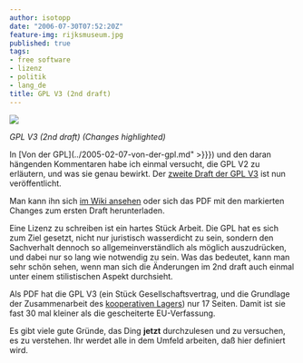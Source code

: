 ```yaml
---
author: isotopp
date: "2006-07-30T07:52:20Z"
feature-img: rijksmuseum.jpg
published: true
tags:
- free software
- lizenz
- politik
- lang_de
title: GPL V3 (2nd draft)
---
```

[![](https://blog.koehntopp.info/uploads/gpl3-dd1to2-markup.png)](https://blog.koehntopp.info/uploads/gpl3-dd1to2-markup.pdf)

*GPL V3 (2nd draft) (Changes highlighted)*

In
[Von der GPL](../2005-02-07-von-der-gpl.md" >}}})
und den daran hängenden Kommentaren habe ich einmal versucht, die GPL V2 zu erläutern, und was sie genau bewirkt.
Der
[zweite Draft der GPL V3](http://trends.newsforge.com/article.pl?sid=06/07/28/0124234) ist nun veröffentlicht.

Man kann ihn sich
[im Wiki ansehen](http://gplv3.fsf.org/gpl-draft-2006-07-27.html)
oder sich das PDF mit den markierten Changes zum ersten Draft herunterladen.

Eine Lizenz zu schreiben ist ein hartes Stück Arbeit.
Die GPL hat es sich zum Ziel gesetzt, nicht nur juristisch wasserdicht zu sein, sondern den Sachverhalt dennoch so allgemeinverständlich als möglich auszudrücken, und dabei nur so lang wie notwendig zu sein.
Was das bedeutet, kann man sehr schön sehen, wenn man sich die Änderungen im 2nd draft auch einmal unter einem stilistischen Aspekt durchsieht.

Als PDF hat die GPL V3 (ein Stück Gesellschaftsvertrag, und die Grundlage der Zusammenarbeit des
[kooperativen Lagers](../2005-01-05-ein-paar-ideologische-steine-ins-rollen-bringen)) nur 17 Seiten.
Damit ist sie fast 30 mal kleiner als die
gescheiterte EU-Verfassung.

Es gibt viele gute Gründe, das Ding **jetzt** durchzulesen und zu versuchen, es zu verstehen.
Ihr werdet alle in dem Umfeld arbeiten, daß hier definiert wird.
